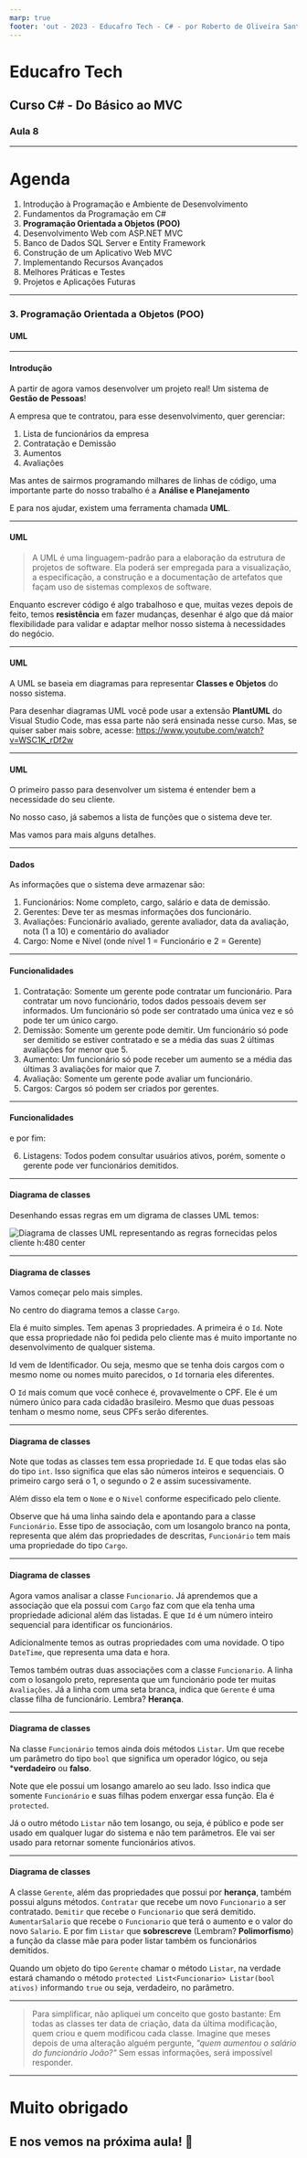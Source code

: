 ```yaml
---
marp: true
footer: 'out - 2023 - Educafro Tech - C# - por Roberto de Oliveira Santos'
---
```

<style>
section {
    justify-content: start;
}

img[alt$="<"] {
    float: left;
    margin-right: 2em;
    }

img[alt$="center"] {
    display: block;
    margin: 0 auto;
    }
</style>

<style scoped>section { justify-content: center; }</style>

# Educafro Tech
## Curso C# - Do Básico ao MVC
### Aula 8
---
# Agenda
1. Introdução à Programação e Ambiente de Desenvolvimento
2. Fundamentos da Programação em C#
3. **Programação Orientada a Objetos (POO)**
4. Desenvolvimento Web com ASP.NET MVC
5. Banco de Dados SQL Server e Entity Framework
6. Construção de um Aplicativo Web MVC
7. Implementando Recursos Avançados
8. Melhores Práticas e Testes
9. Projetos e Aplicações Futuras

---
<style scoped>section { justify-content: center; }</style>

### 3. Programação Orientada a Objetos (POO)
#### UML

---

#### Introdução

A partir de agora vamos desenvolver um projeto real! Um sistema de **Gestão de Pessoas**!

A empresa que te contratou, para esse desenvolvimento, quer gerenciar:

1. Lista de funcionários da empresa
2. Contratação e Demissão
3. Aumentos
4. Avaliações

Mas antes de sairmos programando milhares de linhas de código, uma importante parte do nosso trabalho é a **Análise e Planejamento**

E para nos ajudar, existem uma ferramenta chamada **UML**.

---

#### UML

>A UML é uma linguagem-padrão para a elaboração da estrutura de projetos de software. Ela poderá ser empregada para a visualização, a especificação, a construção e a documentação de artefatos que façam uso de sistemas complexos de software.

Enquanto escrever código é algo trabalhoso e que, muitas vezes depois de feito, temos **resistência** em fazer mudanças, desenhar é algo que dá maior flexibilidade para validar e adaptar melhor nosso sistema à necessidades do negócio.

---

#### UML

A UML se baseia em diagramas para representar **Classes e Objetos** do nosso sistema.

Para desenhar diagramas UML você pode usar a extensão **PlantUML** do Visual Studio Code, mas essa parte não será ensinada nesse curso. Mas, se quiser saber mais sobre, acesse: https://www.youtube.com/watch?v=WSC1K_rDf2w

---

#### UML

O primeiro passo para desenvolver um sistema é entender bem a necessidade do seu cliente.

No nosso caso, já sabemos a lista de funções que o sistema deve ter.

Mas vamos para mais alguns detalhes.

---

#### Dados

As informações que o sistema deve armazenar são:

1. Funcionários: Nome completo, cargo, salário e data de demissão.
2. Gerentes: Deve ter as mesmas informações dos funcionário.
3. Avaliações: Funcionário avaliado, gerente avaliador, data da avaliação, nota (1 a 10) e comentário do avaliador
4. Cargo: Nome e Nível (onde nível 1 = Funcionário e 2 = Gerente)

---

#### Funcionalidades

1. Contratação: Somente um gerente pode contratar um funcionário. Para contratar um novo funcionário, todos dados pessoais devem ser informados. Um funcionário só pode ser contratado uma única vez e só pode ter um único cargo.
2. Demissão: Somente um gerente pode demitir. Um funcionário só pode ser demitido se estiver contratado e se a média das suas 2 últimas avaliações for menor que 5.
3. Aumento: Um funcionário só pode receber um aumento se a média das últimas 3 avaliações for maior que 7.
4. Avaliação: Somente um gerente pode avaliar um funcionário.
5. Cargos: Cargos só podem ser criados por gerentes.

---

#### Funcionalidades

e por fim:

6. Listagens: Todos podem consultar usuários ativos, porém, somente o gerente pode ver funcionários demitidos.

---

#### Diagrama de classes

Desenhando essas regras em um digrama de classes UML temos:

![Diagrama de classes UML representando as regras fornecidas pelos cliente h:480 center](../diagrams/out/classDiagram/classDiagram.png)

---

#### Diagrama de classes

Vamos começar pelo mais simples.

No centro do diagrama temos a classe ```Cargo```.

Ela é muito simples. Tem apenas 3 propriedades. A primeira é o ```Id```. Note que essa propriedade não foi pedida pelo cliente mas é muito importante no desenvolvimento de qualquer sistema.

Id vem de Identificador. Ou seja, mesmo que se tenha dois cargos com o mesmo nome ou nomes muito parecidos, o ```Id``` tornaria eles diferentes.

O ```Id``` mais comum que você conhece é, provavelmente o CPF. Ele é um número único para cada cidadão brasileiro. Mesmo que duas pessoas tenham o mesmo nome, seus CPFs serão diferentes.

---

#### Diagrama de classes

Note que todas as classes tem essa propriedade ```Id```. E que todas elas são do tipo ```int```. Isso significa que elas são números inteiros e sequenciais. O primeiro cargo será o 1, o segundo o 2 e assim sucessivamente.

Além disso ela tem o ```Nome``` e o ```Nivel``` conforme especificado pelo cliente.

Observe que há uma linha saindo dela e apontando para a classe ```Funcionário```. Esse tipo de associação, com um losangolo branco na ponta, representa que além das propriedades de descritas, ```Funcionário``` tem mais uma propriedade do tipo ```Cargo```.

---

#### Diagrama de classes

Agora vamos analisar a classe ```Funcionario```. Já aprendemos que a associação que ela possui com ```Cargo``` faz com que ela tenha uma propriedade adicional além das listadas. E que ```Id``` é um número inteiro sequencial para identificar os funcionários.

Adicionalmente temos as outras propriedades com uma novidade. O tipo ```DateTime```, que representa uma data e hora.

Temos também outras duas associações com a classe ```Funcionario```. A linha com o losangolo preto, representa que um funcionário pode ter muitas ```Avaliações```. Já a linha com uma seta branca, indica que ```Gerente``` é uma classe filha de funcionário. Lembra? **Herança**.

---

#### Diagrama de classes

Na classe ```Funcionário``` temos ainda dois métodos ```Listar```. Um que recebe um parâmetro do tipo ```bool``` que significa um operador lógico, ou seja ***verdadeiro** ou **falso**.

Note que ele possui um losango amarelo ao seu lado. Isso indica que somente ```Funcionário``` e suas filhas podem enxergar essa função. Ela é ```protected```.

Já o outro método ```Listar``` não tem losango, ou seja, é público e pode ser usado em qualquer lugar do sistema e não tem parâmetros. Ele vai ser usado para retornar somente funcionários ativos.

---

#### Diagrama de classes

A classe ```Gerente```, além das propriedades que possui por **herança**, também possui alguns métodos. ```Contratar``` que recebe um novo ```Funcionario``` a ser contratado. ```Demitir``` que recebe o ```Funcionario``` que será demitido. ```AumentarSalario``` que recebe o ```Funcionario``` que terá o aumento e o valor do novo ```Salario```. E por fim ```Listar``` que **sobrescreve** (Lembram? **Polimorfismo**) a função da classe mãe para poder listar também os funcionários demitidos.

Quando um objeto do tipo ```Gerente``` chamar o método ```Listar```, na verdade estará chamando o método ```protected List<Funcionario> Listar(bool ativos)``` informando ```true``` ou seja, verdadeiro, no parâmetro. 

---


> Para simplificar, não apliquei um conceito que gosto bastante:
Em todas as classes ter data de criação, data da última modificação, quem criou e quem modificou cada classe. Imagine que meses depois de uma alteração alguém pergunte, *"quem aumentou o salário do funcionário João?"* Sem essas informações, será impossível responder.

---

<style scoped>section { justify-content: center; }</style>

# Muito obrigado
## E nos vemos na próxima aula! 👋




